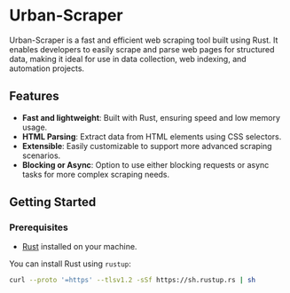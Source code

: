 # Urban-Scraper

Urban-Scraper is a fast and efficient web scraping tool built using Rust. It enables developers to easily scrape and parse web pages for structured data, making it ideal for use in data collection, web indexing, and automation projects.

## Features
- **Fast and lightweight**: Built with Rust, ensuring speed and low memory usage.
- **HTML Parsing**: Extract data from HTML elements using CSS selectors.
- **Extensible**: Easily customizable to support more advanced scraping scenarios.
- **Blocking or Async**: Option to use either blocking requests or async tasks for more complex scraping needs.

## Getting Started

### Prerequisites

- [Rust](https://www.rust-lang.org/) installed on your machine.

You can install Rust using `rustup`:

```bash
curl --proto '=https' --tlsv1.2 -sSf https://sh.rustup.rs | sh
